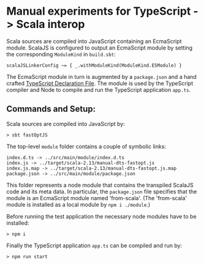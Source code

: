 Manual experiments for TypeScript -> Scala interop
===

Scala sources are compiled into JavaScript containing an EcmaScript module. ScalaJS is configured to output an EcmaScript module by setting the corresponding `ModuleKind` in `build.sbt`:
 
```
scalaJSLinkerConfig ~= { _.withModuleKind(ModuleKind.ESModule) }
```

The EcmaScript module in turn is augmented by a `package.json` and a hand crafted [TypeScript Declaration File](https://www.typescriptlang.org/docs/handbook/declaration-files/introduction.html). The module is used by the TypeScript compiler and Node to compile and run the TypeScript application `app.ts`.

Commands and Setup:
---

Scala sources are compiled into JavaScript by:

```
> sbt fastOptJS
```

The top-level `module` folder contains a couple of symbolic links:

```
index.d.ts -> ../src/main/module/index.d.ts
index.js -> ../target/scala-2.13/manual-dts-fastopt.js
index.js.map -> ../target/scala-2.13/manual-dts-fastopt.js.map
package.json -> ../src/main/module/package.json
```

This folder represents a node module that contains the transpiled ScalaJS code and its meta data. In particular, the `package.json` file specifies that the module is an EcmaScript module named 'from-scala'. (The 'from-scala' module is installed as a local module by `npm i ./module`.)

Before running the test application the necessary node modules have to be installed:

```
> npm i
```

Finally the TypeScript application `app.ts` can be compiled and run by:

```
> npm run start
```
